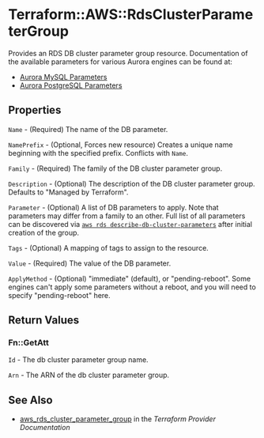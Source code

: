 # Terraform::AWS::RdsClusterParameterGroup

Provides an RDS DB cluster parameter group resource. Documentation of the available parameters for various Aurora engines can be found at:
* [Aurora MySQL Parameters](https://docs.aws.amazon.com/AmazonRDS/latest/UserGuide/AuroraMySQL.Reference.html)
* [Aurora PostgreSQL Parameters](https://docs.aws.amazon.com/AmazonRDS/latest/UserGuide/AuroraPostgreSQL.Reference.html)

## Properties

`Name` - (Required) The name of the DB parameter.

`NamePrefix` - (Optional, Forces new resource) Creates a unique name beginning with the specified prefix. Conflicts with `Name`.

`Family` - (Required) The family of the DB cluster parameter group.

`Description` - (Optional) The description of the DB cluster parameter group. Defaults to "Managed by Terraform".

`Parameter` - (Optional) A list of DB parameters to apply. Note that parameters may differ from a family to an other. Full list of all parameters can be discovered via [`aws rds describe-db-cluster-parameters`](https://docs.aws.amazon.com/cli/latest/reference/rds/describe-db-cluster-parameters.html) after initial creation of the group.

`Tags` - (Optional) A mapping of tags to assign to the resource.

`Value` - (Required) The value of the DB parameter.

`ApplyMethod` - (Optional) "immediate" (default), or "pending-reboot". Some engines can't apply some parameters without a reboot, and you will need to specify "pending-reboot" here.


## Return Values

### Fn::GetAtt

`Id` - The db cluster parameter group name.

`Arn` - The ARN of the db cluster parameter group.

## See Also

* [aws_rds_cluster_parameter_group](https://www.terraform.io/docs/providers/aws/r/rds_cluster_parameter_group.html) in the _Terraform Provider Documentation_